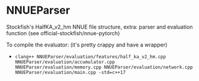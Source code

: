 # NNUEParser
Stockfish's HalfKA_v2_hm NNUE file structure, extra: parser and evaluation function (see official-stockfish/nnue-pytorch)

To compile the evaluator: (it's pretty crappy and have a wrapper)
- `clang++ NNUEParser/evaluation/features/half_ka_v2_hm.cpp NNUEParser/evaluation/accumulator.cpp NNUEParser/evaluation/memory.cpp NNUEParser/evaluation/network.cpp NNUEParser/evaluation/main.cpp -std=c++17`
